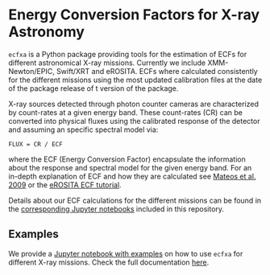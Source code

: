 # Energy Conversion Factors for X-ray Astronomy

`ecfxa` is a Python package providing tools for the estimation
of ECFs for different astronomical X-ray missions. Currently 
we include XMM-Newton/EPIC, Swift/XRT and eROSITA. ECFs where
calculated consistently for the different missions using the most
updated calibration files at the date of the package release of t
version of the package.

X-ray sources detected through photon counter cameras are characterized 
by count-rates at a given energy band. These count-rates (CR) can be 
converted into physical fluxes using the calibrated response of the
detector and assuming an specific spectral model via:

    FLUX = CR / ECF

where the ECF (Energy Conversion Factor) encapsulate the information
about the response and spectral model for the given energy band. 
For an in-depth explanation of ECF and how they are calculated see
[Mateos et al. 2009](https://doi.org/10.1051/0004-6361/200811409) 
or the [eROSITA ECF tutorial](https://erosita.mpe.mpg.de/dr1/eSASS4DR1/eSASS4DR1_arfrmf/eROSITA_ECF_tutorial.pdf).

Details about our ECF calculations for the different missions can 
be found in the [corresponding Jupyter notebooks](https://github.com/ruizca/ecfxa/tree/main/calc) included 
in this repository.

Examples
--------

We provide a [Jupyter notebook with examples](https://github.com/ruizca/ecfxa/tree/main/docs/examples.ipynb) 
on how to use `ecfxa` for different X-ray missions. Check the full 
documentation [here](https://ruizca.github.io/ecfxa/ecfxa/ecfs.html).